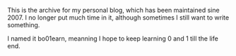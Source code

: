 This is the archive for my personal blog, which has been maintained sine 2007.
I no longer put much time in it, although sometimes I still want to write something.

I named it bo01earn, meanning I hope to keep learning 0 and 1 till the life end.
